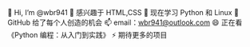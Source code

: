 👋 Hi, I’m @wbr941
👀 感兴趣于 HTML,CSS
🌱 现在学习 Python 和 Linux
 💞️ GitHub 给了每个人创造的机会
📫 email：wbr941@outlook.com
😄 正在看《Python 编程：从入门到实践》
 ⚡ 期待更多的项目

<!---
wbr 941/wbr941/README.md 
--->
